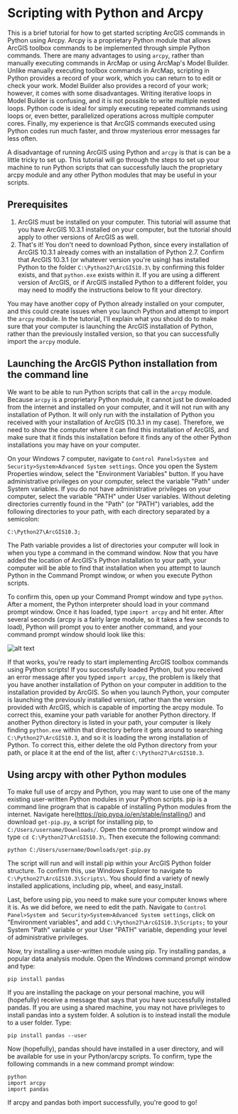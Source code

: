# Scripting with Python and Arcpy

This is a brief tutorial for how to get started scripting ArcGIS commands in Python using Arcpy. Arcpy is a proprietary Python module that allows ArcGIS toolbox commands to be implemented through simple Python commands. There are many advantages to using `arcpy`, rather than manually executing commands in ArcMap or using ArcMap's Model Builder. Unlike manually executing toolbox commands in ArcMap, scripting in Python provides a record of your work, which you can return to to edit or check your work. Model Builder also provides a record of your work; however, it comes with some disadvantages. Writing iterative loops in Model Builder is confusing, and it is not possible to write multiple nested loops. Python code is ideal for simply executing repeated commands using loops or, even better, parallelized operations across multiple computer cores. Finally, my experience is that ArcGIS commands executed using Python codes run much faster, and throw mysterious error messages far less often.

A disadvantage of running ArcGIS using Python and `arcpy` is that is can be a little tricky to set up. This tutorial will go through the steps to set up your machine to run Python scripts that can successfully lauch the proprietary arcpy module and any other Python modules that may be useful in your scripts.

## Prerequisites

1. ArcGIS must be installed on your computer. This tutorial will assume that you have ArcGIS 10.3.1 installed on your computer, but the tutorial should apply to other versions of ArcGIS as well. 
2. That's it! You don't need to download Python, since every installation of ArcGIS 10.3.1 already comes with an installation of Python 2.7. Confirm that ArcGIS 10.3.1 (or whatever version you're using) has installed Python to the folder `C:\Python27\ArcGIS10.3\` by confirming this folder exists, and that `python.exe` exists within it. If you are using a different version of ArcGIS, or if ArcGIS installed Python to a different folder, you may need to modify the instructions below to fit your directory.

You may have another copy of Python already installed on your computer, and this could create issues when you launch Python and attempt to import the `arcpy` module. In the tutorial, I'll explain what you should do to make sure that your computer is launching the ArcGIS installation of Python, rather than the previously installed version, so that you can successfully import the `arcpy` module.

## Launching the ArcGIS Python installation from the command line

We want to be able to run Python scripts that call in the `arcpy` module. Because `arcpy` is a proprietary Python module, it cannot just be downloaded from the internet and installed on your computer, and it will not run with any installation of Python. It will only run with the installation of Python you received with your installation of ArcGIS (10.3.1 in my case). Therefore, we need to show the computer where it can find this installation of ArcGIS, and make sure that it finds this installation before it finds any of the other Python installations you may have on your computer.

On your Windows 7 computer, navigate to `Control Panel>System and Security>System>Advanced System settings`. Once you open the System Properties window, select the "Environment Variables" button. If you have administrative privileges on your computer, select the variable "Path" under System variables. If you do not have administrative privileges on your computer, select the variable "PATH" under User variables. Without deleting directories currently found in the "Path" (or "PATH") variables, add the following directories to your path, with each directory separated by a semicolon:
```
C:\Python27\ArcGIS10.3;
```
The Path variable provides a list of directories your computer will look in when you type a command in the command window. Now that you have added the location of ArcGIS's Python installation to your path, your computer will be able to find that installation when you attempt to launch Python in the Command Prompt window, or when you execute Python scripts.

To confirm this, open up your Command Prompt window and type `python`. After a moment, the Python interpreter should load in your command prompt window. Once it has loaded, type `import arcpy` and hit enter. After several seconds (arcpy is a fairly large module, so it takes a few seconds to load), Python will prompt you to enter another command, and your command prompt window should look like this:

![alt text](https://github.com/mwibbenmeyer/scripting_with_python_and_arcpy/blob/master/command_prompt_window.png "Logo Title Text 1") 

If that works, you're ready to start implementing ArcGIS toolbox commands using Python scripts! If you successfully loaded Python, but you received an error message after you typed `import arcpy`, the problem is likely that you have another installation of Python on your computer in addition to the installation provided by ArcGIS. So when you launch Python, your computer is launching the previously installed version, rather than the version provided with ArcGIS, which is capable of importing the arcpy module. To correct this, examine your path variable for another Python directory. If another Python directory is listed in your path, your computer is likely finding `python.exe` within that directory before it gets around to searching `C:\Python27\ArcGIS10.3`, and so it is loading the wrong installation of Python. To correct this, either delete the old Python directory from your path, or place it at the end of the list, after `C:\Python27\ArcGIS10.3`.

## Using arcpy with other Python modules

To make full use of arcpy and Python, you may want to use one of the many existing user-written Python modules in your Python scripts. pip is a command line program that is capable of installing Python modules from the internet. Navigate  here(https://pip.pypa.io/en/stable/installing/) and download `get-pip.py`, a script for installing pip, to `C:/Users/username/Downloads/`. Open the command prompt window and type `cd C:\Python27\ArcGIS10.3\`. Then execute the following command:
```
python C:/Users/username/Downloads/get-pip.py
```
The script will run and will install pip within your ArcGIS Python folder structure. To confirm this, use Windows Explorer to navigate to `C:\Python27\ArcGIS10.3\Scripts\`. You should find a variety of newly installed applications, including pip, wheel, and easy_install. 

Last, before using pip, you need to make sure your computer knows where it is. As we did before, we need to edit the path. Navigate to `Control Panel>System and Security>System>Advanced System settings`, click on "Environment variables", and add `C:\Python27\ArcGIS10.3\Scripts;` to your System "Path" variable or your User "PATH" variable, depending your level of administrative privileges.

Now, try installing a user-written module using pip. Try installing pandas, a popular data analysis module. Open the Windows command prompt window and type:
```
pip install pandas
```
If you are installing the package on your personal machine, you will (hopefully) receive a message that says that you have successfully installed pandas. If you are using a shared machine, you may not have privileges to install pandas into a system folder. A solution is to instead install the module to a user folder. Type:
```
pip install pandas --user
```
Now (hopefully), pandas should have installed in a user directory, and will be available for use in your Python/arcpy scripts. To confirm, type the following commands in a new command prompt window:
```
python
import arcpy
import pandas
```
If arcpy and pandas both import successfully, you're good to go!


